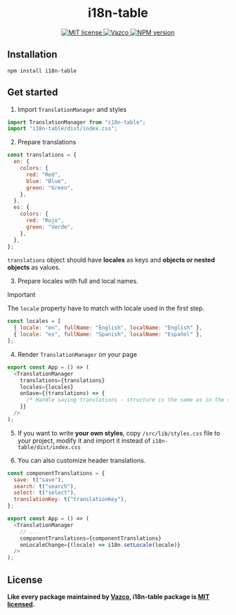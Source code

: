 <h1 align="center">i18n-table</h1>

<p align="center">
  <a href="https://github.com/vazco/i18n-table/blob/master/LICENSE">
    <img src="https://img.shields.io/github/license/vazco/i18n-table" alt="MIT license" />
  </a>
  <a href="https://vazco.eu">
    <img src="https://img.shields.io/badge/vazco-package-blue.svg" alt="Vazco">
  </a>
  <a href="https://npmjs.org/package/i18n-table">
    <img src="https://img.shields.io/npm/v/i18n-table.svg" alt="NPM version" />
  </a>
</p>

## Installation

```
npm install i18n-table
```

## Get started

1. Import `TranslationManager` and styles

```js
import TranslationManager from "i18n-table";
import "i18n-table/dist/index.css";
```

2. Prepare translations

```js
const translations = {
  en: {
    colors: {
      red: "Red",
      blue: "Blue",
      green: "Green",
    },
  },
  es: {
    colors: {
      red: "Rojo",
      green: "Verde",
    },
  },
};
```

`translations` object should have **locales** as keys and **objects or nested objects** as values.

3. Prepare locales with full and local names.

> [!IMPORTANT]
> The `locale` property have to match with locale used in the first step.

```js
const locales = [
  { locale: "en", fullName: "English", localName: "English" },
  { locale: "es", fullName: "Spanish", localName: "Español" },
];
```

4. Render `TranslationManager` on your page

```js
export const App = () => (
  <TranslationManager
    translations={translations}
    locales={locales}
    onSave={(translations) => {
      /* Handle saving translations - structure is the same as in the step 2. */
    }}
  />
);
```

5. If you want to write **your own styles**, copy `/src/lib/styles.css` file to your project, modify it and import it instead of `i18n-table/dist/index.css`

6. You can also customize header translations.

```js
const componentTranslations = {
  save: t("save"),
  search: t("search"),
  select: t("select"),
  translationKey: t("translationKey"),
};

export const App = () => (
  <TranslationManager
    // ...
    componentTranslations={componentTranslations}
    onLocaleChange={(locale) => i18n.setLocale(locale)}
  />
);
```

## License

**Like every package maintained by [Vazco](https://vazco.eu/), i18n-table package is [MIT licensed](https://github.com/vazco/i18n-table/blob/master/LICENSE).**
